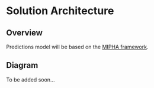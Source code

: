 # Solution Architecture

## Overview

Predictions model will be based on the [MIPHA framework](https://github.com/SnowHawkeye/mipha/).

## Diagram

To be added soon...